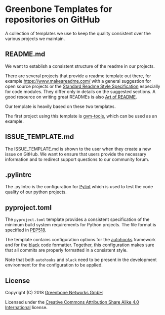 # Greenbone Templates for repositories on GitHub

A collection of templates we use to keep the quality consistent over the various projects we maintain.

## README.md

We want to establish a consistent structure of the readme in our projects.

There are several projects that provide a readme template out there, for example https://www.makeareadme.com/ with a general suggestion for open source projects or the [Standard Readme Style Specification](https://github.com/RichardLitt/standard-readme) especially for code modules. They differ only in details on the suggested sections. A good resource on writing great READMEs is also [Art of README](https://github.com/noffle/art-of-readme).

Our template is heavily based on these two templates.

The first project using this template is [gvm-tools](https://github.com/greenbone/gvm-tools#readme), which can be used as an example.

## ISSUE_TEMPLATE.md

The ISSUE_TEMPLATE.md is shown to the user when they create a new issue on
GitHub. We want to ensure that users provide the necessary information and to
redirect support questions to our community forum.

## .pylintrc

The .pylintrc is the configuration for [Pylint](https://www.pylint.org/) which is used to test the code quality of our python projects.

## pyproject.toml

The `pyproject.toml` template provides a consistent specification of the minimum
build system requirements for Python projects. The file format is specified in
[PEP518](https://www.python.org/dev/peps/pep-0518/).

The template contains configuration options for the
[autohooks](https://github.com/bjoernricks/autohooks) framework and for the
[black](https://github.com/ambv/black) code formatter. Together, this
configuration makes sure that all commits are properly formatted in a consistent
style.

Note that both `autohooks` and `black` need to be present in the development
environment for the configuration to be applied.

## License

Copyright (C) 2018 [Greenbone Networks GmbH](https://www.greenbone.net/)

Licensed under the [Creative Commons Attribution Share Alike 4.0 International](LICENSE) license.
